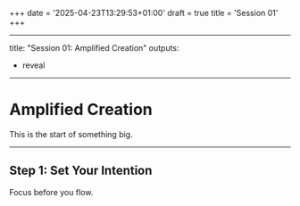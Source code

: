 +++
date = '2025-04-23T13:29:53+01:00'
draft = true
title = 'Session 01'
+++

---
title: "Session 01: Amplified Creation"
outputs:
  - reveal
---

# Amplified Creation

This is the start of something big.

---

## Step 1: Set Your Intention

Focus before you flow.

